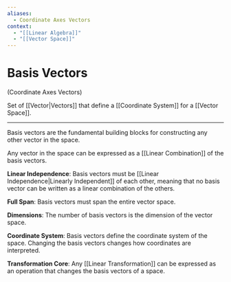 ```yaml
---
aliases:
  - Coordinate Axes Vectors
context:
  - "[[Linear Algebra]]"
  - "[[Vector Space]]"
---
```


# Basis Vectors

(Coordinate Axes Vectors)

Set of [[Vector|Vectors]] that define a [[Coordinate System]] for a [[Vector Space]].

---

Basis vectors are the fundamental building blocks for constructing any other vector in the space.

Any vector in the space can be expressed as a [[Linear Combination]] of the basis vectors.

**Linear Independence**: Basis vectors must be [[Linear Independence|Linearly Independent]] of each other, meaning that no basis vector can be written as a linear combination of the others.

**Full Span**: Basis vectors must span the entire vector space.

**Dimensions**: The number of basis vectors is the dimension of the vector space.

**Coordinate System**: Basis vectors define the coordinate system of the space. Changing the basis vectors changes how coordinates are interpreted.

**Transformation Core**: Any [[Linear Transformation]] can be expressed as an operation that changes the basis vectors of a space.
